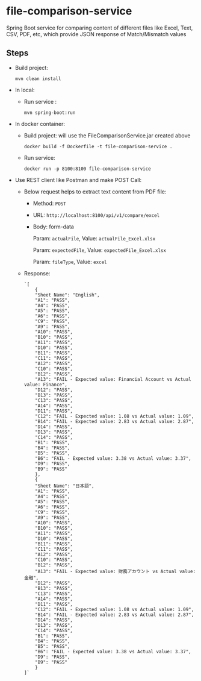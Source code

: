 # file-comparison-service
Spring Boot service for comparing content of different files like Excel, Text, CSV, PDF, etc, which provide JSON response of Match/Mismatch values

## Steps

* Build project:

  `mvn clean install`


* In local:

    * Run service :

      `mvn spring-boot:run`


* In docker container:

    * Build project: will use the FileComparisonService.jar created above

      `docker build -f Dockerfile -t file-comparison-service .`
    
    * Run service:

      `docker run -p 8100:8100 file-comparison-service`



* Use REST client like Postman and make POST Call:

    * Below request helps to extract text content from PDF file:
        * Method: `POST`
          
        * URL: `http://localhost:8100/api/v1/compare/excel`
          
        * Body: form-data
          
          Param: `actualFile`, Value: `actualFile_Excel.xlsx`
          
          Param: `expectedFile`, Value: `expectedFile_Excel.xlsx`
          
          Param: `fileType`, Value: `excel`
    
    * Response:


          `[
              {
              "Sheet Name": "English",
              "A1": "PASS",
              "A4": "PASS",
              "A5": "PASS",
              "A6": "PASS",
              "C9": "PASS",
              "A9": "PASS",
              "A10": "PASS",
              "B10": "PASS",
              "A11": "PASS",
              "D10": "PASS",
              "B11": "PASS",
              "C11": "PASS",
              "A12": "PASS",
              "C10": "PASS",
              "B12": "PASS",
              "A13": "FAIL - Expected value: Financial Account vs Actual value: Finance",
              "D12": "PASS",
              "B13": "PASS",
              "C13": "PASS",
              "A14": "PASS",
              "D11": "PASS",
              "C12": "FAIL - Expected value: 1.08 vs Actual value: 1.09",
              "B14": "FAIL - Expected value: 2.83 vs Actual value: 2.87",
              "D14": "PASS",
              "D13": "PASS",
              "C14": "PASS",
              "B1": "PASS",
              "B4": "PASS",
              "B5": "PASS",
              "B6": "FAIL - Expected value: 3.38 vs Actual value: 3.37",
              "D9": "PASS",
              "B9": "PASS"
              },
              {
              "Sheet Name": "日本語",
              "A1": "PASS",
              "A4": "PASS",
              "A5": "PASS",
              "A6": "PASS",
              "C9": "PASS",
              "A9": "PASS",
              "A10": "PASS",
              "B10": "PASS",
              "A11": "PASS",
              "D10": "PASS",
              "B11": "PASS",
              "C11": "PASS",
              "A12": "PASS",
              "C10": "PASS",
              "B12": "PASS",
              "A13": "FAIL - Expected value: 財務アカウント vs Actual value: 金融",
              "D12": "PASS",
              "B13": "PASS",
              "C13": "PASS",
              "A14": "PASS",
              "D11": "PASS",
              "C12": "FAIL - Expected value: 1.08 vs Actual value: 1.09",
              "B14": "FAIL - Expected value: 2.83 vs Actual value: 2.87",
              "D14": "PASS",
              "D13": "PASS",
              "C14": "PASS",
              "B1": "PASS",
              "B4": "PASS",
              "B5": "PASS",
              "B6": "FAIL - Expected value: 3.38 vs Actual value: 3.37",
              "D9": "PASS",
              "B9": "PASS"
              }
          ]`

    
